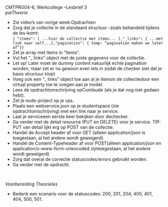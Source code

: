 CMTPRG04-6, Werkcollege –Lesbrief 3  
_paiTheorie_  
- Zie video’s van vorige week.Opdrachten  
- Zorg dat je collectie in de standaard structuur –zoals behandeld tijdens de les-komt:  
```{ "items": [ ...hier de collectie met items... ],"_links": { ...met link naar self...},"pagination": { temp: “pagination maken we later af”}}```  
- Zet je array met items in “items”.
- Vul het “_ links” object met de juiste gegevens voor de collectie.
- Let op! Later moet de dummy content natuurlijk echte pagination worden, maar zet er nu gewoon even iets in zodat de checker ziet dat je basis structuur klopt
- Voeg ook een “_ links” object toe aan al je itemsin de collectiedoor een virtual property toe te voegen aan je model.
- Lees de opdrachtomschrijving opCumlaude (als je dat nog niet gedaan hebt).
- Zet je node-project op je vps.
- Plaats een webservice.json op je studentspace (zie opdrachtomschrijving) met een link naar je service.
- Laat je serviceeen eerste keer bekijken door dechecker.
- Ga verder met de detail resource (PUT en DELETE) voor je service. TIP: PUT van detail lijkt erg op POST van de collectie. 
- Handel de Accept header af voor GET (alleen application/json is toegestaan, al het andere wordt geweigerd)
- Handel de Content-Typeheader af voor POST(alleen application/json en application/x-www-form-urlencoded zijntoegestaan, al het andere wordt geweigerd)
- Zorg dat overal de correctie statuscodes/errors gebruikt worden.
- Ga verder met de opdracht.  

<br>

_Voorbereiding Theorieles_  
- Bedenk een scenario voor de statuscodes: 200, 201, 204, 400, 401, 404, 500, 501.

